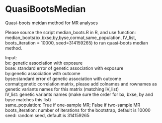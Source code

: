 # QuasiBootsMedian
Quasi-boots meidan method for MR analyses  
  
Please source the script median_boots.R in R, and use function: median_boots(bx,bxse,by,byse,cormat,same_population, IV_list, boots_iteration = 10000, seed=314159265) to run quasi-boots median method.  
  
Input:  
bx: genetic association with exposure  
bxse: standard error of genetic association with exposure  
by:genetic association with outcome  
byse:standard error of genetic association with outcome  
cormat:genetic correlation matrix, please add colnames and rownames as genetic variants names for this matrix (matching IV_list)  
IV_list: genetic variants names (make sure the order for bx, bxse, by and byse matches this list)  
same_population: True if one-sample MR; False if two-sample MR  
boots_iteration: number of iterations for the bootstrap, default is 10000  
seed: random seed, default is 314159265  
